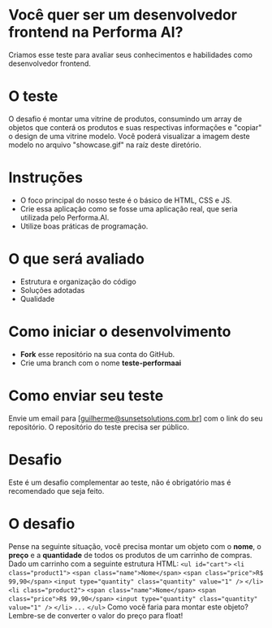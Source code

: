 # Você quer ser um desenvolvedor frontend na Performa AI?
Criamos esse teste para avaliar seus conhecimentos e habilidades como desenvolvedor frontend.

# O teste
O desafio é montar uma vitrine de produtos, consumindo um array de objetos que conterá os produtos e suas respectivas informações e "copiar" o design de uma vitrine modelo. Você poderá visualizar a imagem deste modelo no arquivo "showcase.gif" na raíz deste diretório.

# Instruções
- O foco principal do nosso teste é o básico de HTML, CSS e JS.
- Crie essa aplicação como se fosse uma aplicação real, que seria utilizada pelo Performa.AI.
- Utilize boas práticas de programação.

# O que será avaliado
- Estrutura e organização do código
- Soluções adotadas
- Qualidade

# Como iniciar o desenvolvimento
- **Fork** esse repositório na sua conta do GitHub.
- Crie uma branch com o nome **teste-performaai**

# Como enviar seu teste
Envie um email para [guilherme@sunsetsolutions.com.br] com o link do seu repositório. O repositório do teste precisa ser público.

# Desafio
Este é um desafio complementar ao teste, não é obrigatório mas é recomendado que seja feito.

# O desafio
Pense na seguinte situação, você precisa montar um objeto com o **nome**, o **preço** e a **quantidade** de todos os produtos de um carrinho de compras.
Dado um carrinho com a seguinte estrutura HTML:
`<ul id="cart">`
    `<li class="product1">`
        `<span class="name">Nome</span>`
        `<span class="price">R$ 99,90</span>`
        `<input type="quantity" class="quantity" value="1" />`
    `</li>`
    `<li class="product2">`
        `<span class="name">Nome</span>`
        `<span class="price">R$ 99,90</span>`
        `<input type="quantity" class="quantity" value="1" />`
    `</li>`
    `...`
`</ul>`
Como você faria para montar este objeto? Lembre-se de converter o valor do preço para float!